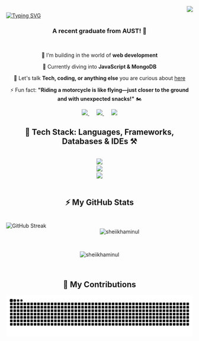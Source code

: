<img align="right" src="https://visitor-badge.laobi.icu/badge?page_id=sheiikhaminul.sheiikhaminul" />
<br/>
    <a href="https://git.io/typing-svg">
    <img src="https://readme-typing-svg.demolab.com?font=Fira+Code&weight=900&size=50&pause=1000&color=7E0D0FF6&center=true&vCenter=true&multiline=true&width=1350&height=200&lines=Hey!+It's+Sheikh+Aminul.+💬;🖥️+Coding+and+problem-solving+are+my+jam!+⚙️" 
    alt="Typing SVG" />
</a>

<br/>
<h3 align="center">A recent graduate from AUST! 🚀</h3>

<br/>

<div align="center">
 
 🔭 I’m building in the world of **web development**  
 
 🌱 Currently diving into **JavaScript & MongoDB**  

💬 Let's talk **Tech, coding, or anything else** you are curious about [here](https://github.com/sheiikhaminul/sheiikhaminul/issues)

⚡ Fun fact: **"Riding a motorcycle is like flying—just closer to the ground and with unexpected snacks!"** 🏍️   

</div>

<div align="center">
  <a href="mailto:sheiikhaminul@gmail.com" style="margin: 0 10px;">
    <img src="https://img.shields.io/badge/Gmail-333333?style=for-the-badge&logo=gmail&logoColor=maroon" />
  </a>
  <a href="https://linkedin.com/in/sheiikhaminul" target="_blank" style="margin: 0 10px;">
    <img src="https://img.shields.io/badge/LinkedIn-0A3981?style=for-the-badge&logo=linkedin&logoColor=black" />
  </a>
  <a href="https://sheiikhaminul.github.io" target="_blank" style="margin: 0 10px;">
    <img src="https://img.shields.io/badge/Portfolio-800000?style=for-the-badge&logo=link&logoColor=white" />
  </a>
</div>

<h2 align="center">📌 Tech Stack: Languages, Frameworks, Databases & IDEs ⚒️</h2>
<br/>
<div align="center">
    <img src="https://skillicons.dev/icons?i=c,cpp,cs,java,javascript,php,python,kotlin,threejs,html,css,bootstrap" /><br>
    <img src="https://skillicons.dev/icons?i=mongodb,mysql,firebase,tensorflow,pytorch,linux,ubuntu,latex,matlab" /><br>
    <img src="https://skillicons.dev/icons?i=git,github,arduino,vscode,visualstudio,androidstudio,pycharm,photoshop" /><br>
</div>
<br/>


<div align="center">
<h2>⚡ My GitHub Stats </h2>
<br>
<a href="https://git.io/streak-stats">
    <img align="left" src="https://github-readme-streak-stat-mu.vercel.app?user=sheiikhaminul&theme=dark&date_format=j%20M%5B%20Y%5D&card_width=500&card_height=200&ring=6F0000&currStreakLabel=860707&fire=AD0000&sideNums=7C7C7C" alt="GitHub Streak" />
</a>

<p>
    <img align="center" src="https://github-readme-stats.vercel.app/api?username=sheiikhaminul&show_icons=true&theme=dark&locale=en" alt="sheiikhaminul" />
</p>

<br clear="both">

<div align="center">
    <p>
        <img src="https://github-readme-stats.vercel.app/api/top-langs?username=sheiikhaminul&show_icons=true&theme=dark&title_color=d6d6d6&text_color=999999&bg_color=1c1c1c&locale=en&layout=compact" alt="sheiikhaminul" />
    </p>
</div>
<br>
<div align="center">
  <h2>🎯 My Contributions </h2>
  
  <img alt="snake eating my contributions" src="https://raw.githubusercontent.com/sheiikhaminul/sheiikhaminul/output/github-contribution-grid-snake.svg" />
  
  <br/><br/><br/>
</div>




